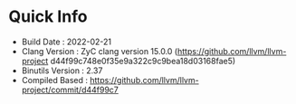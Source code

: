 # Quick Info
* Build Date : 2022-02-21
* Clang Version : ZyC clang version 15.0.0 (https://github.com/llvm/llvm-project d44f99c748e0f35e9a322c9c9bea18d03168fae5)
* Binutils Version : 2.37
* Compiled Based : https://github.com/llvm/llvm-project/commit/d44f99c7

